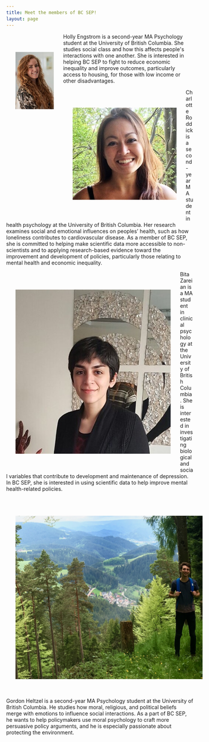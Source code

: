 ```yaml
---
title: Meet the members of BC SEP!
layout: page
---
```


<div>
    <div>
        <img src="/assets/holly.jpg" style="float:left; padding:10% 5%;"/>
    <p>Holly Engstrom is a second-year MA Psychology student at the University of British Columbia. She studies social class and how this affects people's interactions with one another. She is interested in helping BC SEP to fight to reduce economic inequality and improve outcomes, particularly access to housing, for those with low income or other disadvantages.
    </div>
    
<div>
        <img src="/assets/charlotte_photo.jpg" style="float:left; padding:10% 5%;"/>
    <p>Charlotte Roddick is a second-year MA student in health psychology at the University of British Columbia. Her research examines social and emotional influences on peoples’ health, such as how loneliness contributes to cardiovascular disease. As a member of BC SEP, she is committed to helping make scientific data more accessible to non-scientists and to applying research-based evidence toward the improvement and development of policies, particularly those relating to mental health and economic inequality. 
     <div>
        <img src="/assets/bita_photo.jpg" style="float:left; padding:10% 5%;"/>
    <p>Bita Zareian is a MA student in clinical psychology at the University of British Columbia. She is interested in investigating biological and social variables that contribute to development and maintenance of depression. In BC SEP, she is interested in using scientific data to help improve mental health-related policies. 
     <div>
        <img src="/assets/gordon_photo.png" style="float:left; padding:10% 5%;"/>
    <p>Gordon Heltzel is a second-year MA Psychology student at the University of British Columbia. He studies how moral, religious, and political beliefs merge with emotions to influence social interactions. As a part of BC SEP, he wants to help policymakers use moral psychology to craft more persuasive policy arguments, and he is especially passionate about protecting the environment. 
</p>
    </div>
